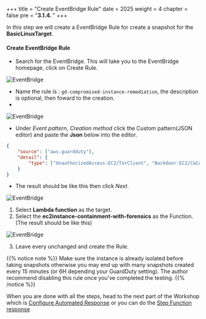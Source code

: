 +++
title = "Create EventBridge Rule"
date = 2025
weight = 4
chapter = false
pre = "<b>3.1.4. </b>"
+++

In this step we will create a EventBridge Rule for create a snapshot for the **BasicLinuxTarget**.

<!-- #### **Create EventBridge Rule**: -->

#### Create EventBridge Rule
- Search for the EventBridge. This will take you to the EventBridge homepage, click on Create Rule.

![EventBridge](../../../images/3/3.1/3.1.4/Create_rule.png?width=90pc)

- Name the rule is : `gd-compromised-instance-remediation`, the description is optional, then foward to the creation.
- 
![EventBridge](../../../images/3/3.1/3.1.4/Create_rule_naming.png?width=90pc)

- Under _Event pattern_, _Creation method_ click the Custom pattern(JSON editor) and paste the **Json** below into the editor.
```json
{
    "source": ["aws.guardduty"],
    "detail": {
        "type": ["UnauthorizedAccess:EC2/TorClient", "Backdoor:EC2/C&CActivity.B!DNS", "Trojan:EC2/DNSDataExfiltration", "CryptoCurrency:EC2/BitcoinTool.B", "CryptoCurrency:EC2/BitcoinTool.B!DNS"]
    }
}
```
- The result should be like this then click _Next_.

![EventBridge](../../../images/3/3.1/3.1.4/Create_rule_event_pattern.png?width=90pc)

1. Select **Lambda function** as the target.
2. Select the **ec2instance-containment-with-forensics** as the Function. (The result should be like this)

![EventBridge](../../../images/3/3.1/3.1.4/Create_rule_event_target.png?width=90pc)

3. Leave every unchanged and create the Rule.

{{% notice note %}}
Make sure the instance is already isolated before taking snapshots otherwise you may end up with many snapshots created every 15 minutes 
(or 6H depending your GuardDuty setting). The author recommend disabling this rule once you've completed the testing.
{{% /notice %}}

When you are done with all the steps, head to the next part of the Workshop which is [Configure Automated Response](../../../4-Configure-Automated-Response) or you can do the [Step Function response](../../3.2-Step-Function-response)